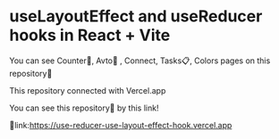 # useLayoutEffect and useReducer hooks in React + Vite

You can see Counter📱, Avto🚙 , Connect, Tasks📋, Colors pages on this repository📗

This repository connected with Vercel.app

You can see this repository📗 by this link!

🔗link:https://use-reducer-use-layout-effect-hook.vercel.app
